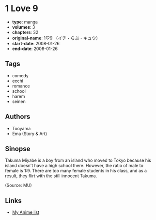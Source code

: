 # 1 Love 9

-   **type**: manga
-   **volumes**: 3
-   **chapters**: 32
-   **original-name**: 1♡9 （イチ・らぶ・キュウ）
-   **start-date**: 2008-01-26
-   **end-date**: 2008-01-26

## Tags

-   comedy
-   ecchi
-   romance
-   school
-   harem
-   seinen

## Authors

-   Tooyama
-   Ema (Story & Art)

## Sinopse

Takuma Miyabe is a boy from an island who moved to Tokyo because his island doesn't have a high school there. However, the ratio of male to female is 1:9. There are too many female students in his class, and as a result, they flirt with the still innocent Takuma.

(Source: MU)

## Links

-   [My Anime list](https://myanimelist.net/manga/18994/1_Love_9)
